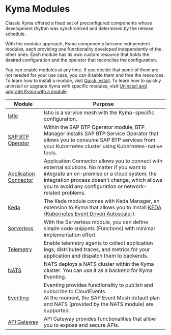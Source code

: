 # Kyma Modules

Classic Kyma offered a fixed set of preconfigured components whose development rhythm was synchronized and determined by the release schedule.

With the modular approach, Kyma components became independent modules, each providing one functionality developed independently of the other ones. Each module has its own custom resource that holds the desired configuration and the operator that reconciles the configuration.

You can enable modules at any time. If you decide that some of them are not needed for your use case, you can disable them and free the resources. To learn how to install a module, visit [Quick install](../02-get-started/01-quick-install.md). To learn how to quickly uninstall or upgrade Kyma with specific modules, visit [Uninstall and upgrade Kyma with a module](../02-get-started/08-uninstall-upgrade-kyma-module.md).

| Module | Purpose |
|---|---|
| [Istio](https://github.com/kyma-project/istio) | Istio is a service mesh with the Kyma-specific configuration. |
| [SAP BTP Operator](https://kyma-project.io/#/btp-manager/user/README.md) | Within the SAP BTP Operator module, BTP Manager installs SAP BTP Service Operator that allows you to consume SAP BTP services from your Kubernetes cluster using Kubernetes-native tools. |
| [Application Connector](https://github.com/kyma-project/application-connector-manager) | Application Connector allows you to connect with external solutions. No matter if you want to integrate an on-premise or a cloud system, the integration process doesn't change, which allows you to avoid any configuration or network-related problems. |
| [Keda](https://kyma-project.io//#/keda-manager/user/README.md) | The Keda module comes with Keda Manager, an extension to Kyma that allows you to install [KEDA (Kubernetes Event Driven Autoscaler)](https://keda.sh/). |
| [Serverless](https://kyma-project.io/#/serverless-manager/user/README.md) | With the Serverless module, you can define simple code snippets (Functions) with minimal implementation effort. |
| [Telemetry](https://kyma-project.io/#/telemetry-manager/user/README.md) | Enable telemetry agents to collect application logs, distributed traces, and metrics for your application and dispatch them to backends.|
| [NATS](https://kyma-project.io/#/nats-manager/user/README.md) | NATS deploys a NATS cluster within the Kyma cluster. You can use it as a backend for Kyma Eventing. |
| [Eventing](https://github.com/kyma-project/eventing-manager) | Eventing provides functionality to publish and subscribe to CloudEvents. <br> At the moment, the SAP Event Mesh default plan and NATS (provided by the NATS module) are supported. |
| [API Gateway](https://github.com/kyma-project/api-gateway) | API Gateway provides functionalities that allow you to expose and secure APIs. |
